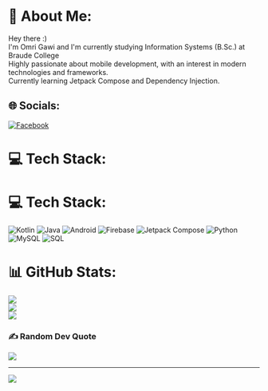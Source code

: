 # 💫 About Me:
Hey there :)<br>I'm Omri Gawi and I'm currently studying Information Systems (B.Sc.) at Braude College<br>Highly passionate about mobile development, with an interest in modern technologies and frameworks.<br>Currently learning Jetpack Compose and Dependency Injection.


## 🌐 Socials:
[![Facebook](https://img.shields.io/badge/Facebook-%231877F2.svg?logo=Facebook&logoColor=white)](https://www.facebook.com/omri.gawi.9/) 

# 💻 Tech Stack:
# 💻 Tech Stack:
![Kotlin](https://img.shields.io/badge/kotlin-%230095D5.svg?style=for-the-badge&logo=kotlin&logoColor=white)
![Java](https://img.shields.io/badge/java-%23ED8B00.svg?style=for-the-badge&logo=java&logoColor=white)
![Android](https://img.shields.io/badge/android-%233DDC84.svg?style=for-the-badge&logo=android&logoColor=white)
![Firebase](https://img.shields.io/badge/firebase-%23039BE5.svg?style=for-the-badge&logo=firebase&logoColor=white)
![Jetpack Compose](https://img.shields.io/badge/jetpackcompose-%233DDC84.svg?style=for-the-badge&logo=jetpackcompose&logoColor=white)
![Python](https://img.shields.io/badge/python-%233776AB.svg?style=for-the-badge&logo=python&logoColor=white)
![MySQL](https://img.shields.io/badge/mysql-%2300f.svg?style=for-the-badge&logo=mysql&logoColor=white)
![SQL](https://img.shields.io/badge/SQL-%2300f.svg?style=for-the-badge&logoColor=white)

# 📊 GitHub Stats:
![](https://github-readme-stats.vercel.app/api?username=OmriGawi&theme=dark&hide_border=false&include_all_commits=true&count_private=true)<br/>
![](https://github-readme-streak-stats.herokuapp.com/?user=OmriGawi&theme=dark&hide_border=false)<br/>
![](https://github-readme-stats.vercel.app/api/top-langs/?username=OmriGawi&theme=dark&hide_border=false&include_all_commits=true&count_private=true&layout=compact)

### ✍️ Random Dev Quote
![](https://quotes-github-readme.vercel.app/api?type=horizontal&theme=radical)

---
[![](https://visitcount.itsvg.in/api?id=OmriGawi&icon=0&color=0)](https://visitcount.itsvg.in)

<!-- Proudly created with GPRM ( https://gprm.itsvg.in ) -->
